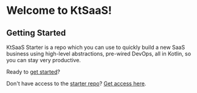 # Welcome to KtSaaS!

## Getting Started

KtSaaS Starter is a repo which you can use to quickly build a new SaaS business using high-level abstractions, pre-wired DevOps, all in Kotlin, so you can stay very productive.

Ready to [get started](/docs/get-started)?

Don't have access to the [starter repo](https://github.com/getktsaas/ktsaas-starter)? [Get access here](/).
